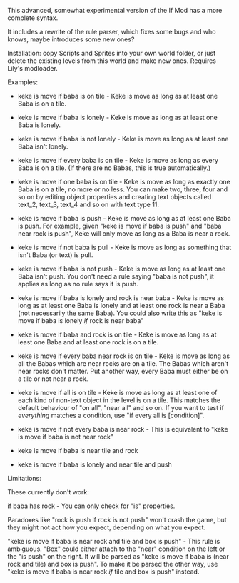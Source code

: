 This advanced, somewhat experimental version of the If Mod has a more complete syntax.

It includes a rewrite of the rule parser, which fixes some bugs and who knows, maybe introduces some new ones?

Installation: copy Scripts and Sprites into your own world folder, or just delete the existing levels from this world and make new ones. Requires Lily's modloader.

Examples:

* keke is move if baba is on tile - Keke is move as long as at least one Baba is on a tile.

* keke is move if baba is lonely - Keke is move as long as at least one Baba is lonely.

* keke is move if baba is not lonely - Keke is move as long as at least one Baba isn't lonely.

* keke is move if every baba is on tile - Keke is move as long as every Baba is on a tile. (If there are no Babas, this is true automatically.)

* keke is move if one baba is on tile - Keke is move as long as exactly one Baba is on a tile, no more or no less. You can make two, three, four and so on by editing object properties and creating text objects called text_2, text_3, text_4 and so on with text type 11.

* keke is move if baba is push - Keke is move as long as at least one Baba is push. For example, given "keke is move if baba is push" and "baba near rock is push", Keke will only move as long as a Baba is near a rock.

* keke is move if not baba is pull - Keke is move as long as something that isn't Baba (or text) is pull.

* keke is move if baba is not push - Keke is move as long as at least one Baba isn't push. You don't need a rule saying "baba is not push", it applies as long as no rule says it is push.

* keke is move if baba is lonely and rock is near baba - Keke is move as long as at least one Baba is lonely and at least one rock is near a Baba (not necessarily the same Baba). You could also write this as "keke is move if baba is lonely *if* rock is near baba"

* keke is move if baba and rock is on tile - Keke is move as long as at least one Baba and at least one rock is on a tile.

* keke is move if every baba near rock is on tile - Keke is move as long as all the Babas which are near rocks are on a tile. The Babas which aren't near rocks don't matter. Put another way, every Baba must either be on a tile or not near a rock.

* keke is move if all is on tile - Keke is move as long as at least one of each kind of non-text object in the level is on a tile. This matches the default behaviour of "on all", "near all" and so on. If you want to test if *everything* matches a condition, use "if every all is [condition]".

* keke is move if not every baba is near rock - This is equivalent to "keke is move if baba is not near rock"
* keke is move if baba is near tile and rock
* keke is move if baba is lonely and near tile and push

Limitations:

These currently don't work:

if baba has rock - You can only check for "is" properties.

Paradoxes like "rock is push if rock is not push" won't crash the game, but they might not act how you expect, depending on what you expect.

"keke is move if baba is near rock and tile and box is push" - This rule is ambiguous. "Box" could either attach to the "near" condition on the left or the "is push" on the right. It will be parsed as "keke is move if baba is (near rock and tile) and box is push". To make it be parsed the other way, use "keke is move if baba is near rock *if* tile and box is push" instead.